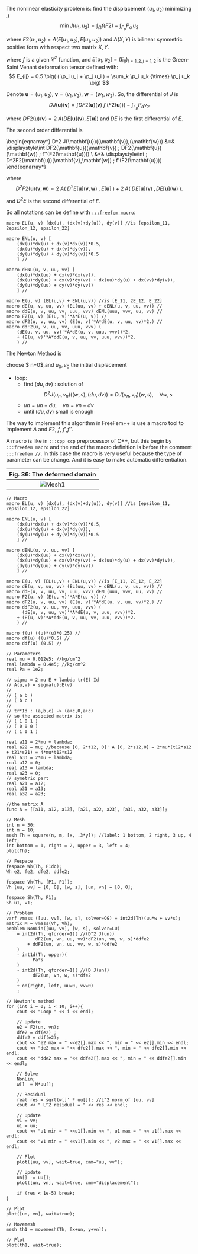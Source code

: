 The nonlinear elasticity problem is: find the displacement $(u_{1},u_{2})$ minimizing $J$
$$
\min J(u_{1},u_{2}) = \int_{\Omega} f(F2) - \int_{\Gamma_{p}} P_{a} \, u_{2}
$$

where $F2(u_{1},u_{2}) = A(E[u_{1},u_{2}],E[u_{1},u_{2}])$ and $A(X,Y)$ is bilinear symmetric positive form with respect two matrix $X,Y$.

where $f$ is a given $\mathcal{C}^2$ function, and $E[u_{1},u_{2}] = (E_{ij})_{i=1,2,\,j=1,2}$ is the Green-Saint Venant deformation tensor defined with:
$$
E_{ij} = 0.5 \big( ( \p_i u_j + \p_j u_i ) + \sum_k \p_i u_k {\times} \p_j u_k \big)
$$

Denote $\mathbf{u}=(u_{1},u_{2})$, $\mathbf{v}=(v_{1},v_{2})$, $\mathbf{w}=(w_{1},w_{2})$. So, the differential of $J$ is
$$
DJ(\mathbf{u})(\mathbf{v}) = \int DF2(\mathbf{u})(\mathbf{v}) \;f'(F2(\mathbf{u}))) - \int_{\Gamma_{p}} P_{a} v_{2}
$$

where $DF2(\mathbf{u})(\mathbf{v}) = 2 \; A(DE[\mathbf{u}](\mathbf{v}),E[\mathbf{u}])$ and $DE$ is the first differential of $E$.

The second order differential is

\begin{eqnarray*}
	D^2 J(\mathbf{u})((\mathbf{v}),(\mathbf{w})) &=& \displaystyle\int DF2(\mathbf{u})(\mathbf{v}) \; DF2(\mathbf{u})(\mathbf{w}) \; f''(F2(\mathbf{u}))) \\
	&+& \displaystyle\int \; D^2F2(\mathbf{u})(\mathbf{v},\mathbf{w}) \; f'(F2(\mathbf{u})))
\end{eqnarray*}

where
$$
D^2F2(\mathbf{u})(\mathbf{v},\mathbf{w}) = 2 \; A(\;D^2E[\mathbf{u}](\mathbf{v},\mathbf{w})\;,\;E[\mathbf{u}]\;) + 2 \; A(\;DE[\mathbf{u}](\mathbf{v})\;,DE[\mathbf{u}](\mathbf{w})\;) .
$$

and $D^{2}E$ is the second differential of $E$.

So all notations can be define with [`:::freefem macro`](/reference/Types/#macro-design):

```freefem
macro EL(u, v) [dx(u), (dx(v)+dy(u)), dy(v)] //is [epsilon_11, 2epsilon_12, epsilon_22]

macro ENL(u, v) [
	(dx(u)*dx(u) + dx(v)*dx(v))*0.5,
	(dx(u)*dy(u) + dx(v)*dy(v)),
	(dy(u)*dy(u) + dy(v)*dy(v))*0.5
	] //

macro dENL(u, v, uu, vv) [
	(dx(u)*dx(uu) + dx(v)*dx(vv)),
	(dx(u)*dy(uu) + dx(v)*dy(vv) + dx(uu)*dy(u) + dx(vv)*dy(v)),
	(dy(u)*dy(uu) + dy(v)*dy(vv))
	] //

macro E(u, v) (EL(u,v) + ENL(u,v)) //is [E_11, 2E_12, E_22]
macro dE(u, v, uu, vv) (EL(uu, vv) + dENL(u, v, uu, vv)) //
macro ddE(u, v, uu, vv, uuu, vvv) dENL(uuu, vvv, uu, vv) //
macro F2(u, v) (E(u, v)'*A*E(u, v)) //
macro dF2(u, v, uu, vv) (E(u, v)'*A*dE(u, v, uu, vv)*2.) //
macro ddF2(u, v, uu, vv, uuu, vvv) (
	(dE(u, v, uu, vv)'*A*dE(u, v, uuu, vvv))*2.
	+ (E(u, v)'*A*ddE(u, v, uu, vv, uuu, vvv))*2.
	) //
```

The Newton Method is

choose $ n=0$,and $u_0,v_0$ the initial displacement

* loop:
	- find $(du,dv)$ : solution of
		$$
		D^2J(u_n,v_n)((w,s),(du,dv)) = DJ(u_n,v_n)(w,s) , \quad \forall w,s
		$$
	- $un = un - du,\quad vn =vn - dv$
	- until $(du,dv)$ small is enough

The way to implement this algorithm in FreeFem++ is use a macro tool to implement $A$ and $F2$, $f$, $f'$,$f''$.

A macro is like in `:::cpp ccp` preprocessor of C++, but this begin by `:::freefem macro` and the end of the macro definition is before the comment `:::freefem //`. In this case the macro is very useful because the type of parameter can be change. And it is easy to make automatic differentiation.

|<a name="Fig36">Fig. 36</a>: The deformed domain|
|:----:|
|![Mesh1](images/NonLinearElasticity_Mesh1.png)|

```freefem
// Macro
macro EL(u, v) [dx(u), (dx(v)+dy(u)), dy(v)] //is [epsilon_11, 2epsilon_12, epsilon_22]

macro ENL(u, v) [
	(dx(u)*dx(u) + dx(v)*dx(v))*0.5,
	(dx(u)*dy(u) + dx(v)*dy(v)),
	(dy(u)*dy(u) + dy(v)*dy(v))*0.5
	] //

macro dENL(u, v, uu, vv) [
	(dx(u)*dx(uu) + dx(v)*dx(vv)),
	(dx(u)*dy(uu) + dx(v)*dy(vv) + dx(uu)*dy(u) + dx(vv)*dy(v)),
	(dy(u)*dy(uu) + dy(v)*dy(vv))
	] //

macro E(u, v) (EL(u,v) + ENL(u,v)) //is [E_11, 2E_12, E_22]
macro dE(u, v, uu, vv) (EL(uu, vv) + dENL(u, v, uu, vv)) //
macro ddE(u, v, uu, vv, uuu, vvv) dENL(uuu, vvv, uu, vv) //
macro F2(u, v) (E(u, v)'*A*E(u, v)) //
macro dF2(u, v, uu, vv) (E(u, v)'*A*dE(u, v, uu, vv)*2.) //
macro ddF2(u, v, uu, vv, uuu, vvv) (
	  (dE(u, v, uu, vv)'*A*dE(u, v, uuu, vvv))*2.
	+ (E(u, v)'*A*ddE(u, v, uu, vv, uuu, vvv))*2.
	) //

macro f(u) ((u)*(u)*0.25) //
macro df(u) ((u)*0.5) //
macro ddf(u) (0.5) //

// Parameters
real mu = 0.012e5; //kg/cm^2
real lambda = 0.4e5; //kg/cm^2
real Pa = 1e2;

// sigma = 2 mu E + lambda tr(E) Id
// A(u,v) = sigma(u):E(v)
//
// ( a b )
// ( b c )
//
// tr*Id : (a,b,c) -> (a+c,0,a+c)
// so the associed matrix is:
// ( 1 0 1 )
// ( 0 0 0 )
// ( 1 0 1 )

real a11 = 2*mu + lambda;
real a22 = mu; //because [0, 2*t12, 0]' A [0, 2*s12,0] = 2*mu*(t12*s12 + t21*s21) = 4*mu*t12*s12
real a33 = 2*mu + lambda;
real a12 = 0;
real a13 = lambda;
real a23 = 0;
// symetric part
real a21 = a12;
real a31 = a13;
real a32 = a23;

//the matrix A
func A = [[a11, a12, a13], [a21, a22, a23], [a31, a32, a33]];

// Mesh
int n = 30;
int m = 10;
mesh Th = square(n, m, [x, .3*y]); //label: 1 bottom, 2 right, 3 up, 4 left;
int bottom = 1, right = 2, upper = 3, left = 4;
plot(Th);

// Fespace
fespace Wh(Th, P1dc);
Wh e2, fe2, dfe2, ddfe2;

fespace Vh(Th, [P1, P1]);
Vh [uu, vv] = [0, 0], [w, s], [un, vn] = [0, 0];

fespace Sh(Th, P1);
Sh u1, v1;

// Problem
varf vmass ([uu, vv], [w, s], solver=CG) = int2d(Th)(uu*w + vv*s);
matrix M = vmass(Vh, Vh);
problem NonLin([uu, vv], [w, s], solver=LU)
	= int2d(Th, qforder=1)( //(D^2 J(un))
		   dF2(un, vn, uu, vv)*dF2(un, vn, w, s)*ddfe2
		+ ddF2(un, vn, uu, vv, w, s)*ddfe2
	)
	- int1d(Th, upper)(
		  Pa*s
	)
	- int2d(Th, qforder=1)( //(D J(un))
		  dF2(un, vn, w, s)*dfe2
	)
	+ on(right, left, uu=0, vv=0)
	;

// Newton's method
for (int i = 0; i < 10; i++){
	cout << "Loop " << i << endl;

	// Update
	e2 = F2(un, vn);
	dfe2 = df(e2) ;
	ddfe2 = ddf(e2);
	cout << "e2 max = " <<e2[].max << ", min = " << e2[].min << endl;
	cout << "de2 max = "<< dfe2[].max << ", min = " << dfe2[].min << endl;
	cout << "dde2 max = "<< ddfe2[].max << ", min = " << ddfe2[].min << endl;

	// Solve
	NonLin;
	w[]  = M*uu[];

	// Residual
	real res = sqrt(w[]' * uu[]); //L^2 norm of [uu, vv]
	cout << " L^2 residual = " << res << endl;

	// Update
	v1 = vv;
	u1 = uu;
	cout << "u1 min = " <<u1[].min << ", u1 max = " << u1[].max << endl;
	cout << "v1 min = " <<v1[].min << ", v2 max = " << v1[].max << endl;

	// Plot
	plot([uu, vv], wait=true, cmm="uu, vv");

	// Update
	un[] -= uu[];
	plot([un, vn], wait=true, cmm="displacement");

	if (res < 1e-5) break;
}

// Plot
plot([un, vn], wait=true);

// Movemesh
mesh th1 = movemesh(Th, [x+un, y+vn]);

// Plot
plot(th1, wait=true);
```
